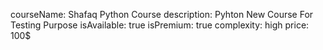courseName: Shafaq Python Course
description: Pyhton New Course For Testing Purpose
isAvailable: true
isPremium: true
complexity: high
price: 100$
